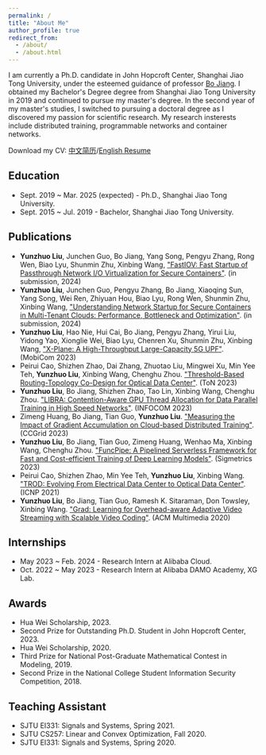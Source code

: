 ```yaml
---
permalink: /
title: "About Me"
author_profile: true
redirect_from: 
  - /about/
  - /about.html
---
```

I am currently a Ph.D. candidate in John Hopcroft Center, Shanghai Jiao Tong University, under the esteemed guidance of professor [Bo Jiang](https://jhc.sjtu.edu.cn/~bjiang/). I obtained my Bachelor's Degree degree from Shanghai Jiao Tong University in 2019 and continued to pursue my master's degree. In the second year of my master's studies, I switched to pursuing a doctoral degree as I discovered my passion for scientific research. My research insterests include distributed training, programmable networks and container networks.

Download my CV: [中文简历](https://liu445126256.github.io/files/cv_chinese.pdf)/[English Resume](https://liu445126256.github.io/files/cv_english.pdf)

Education
------
- Sept. 2019 ~ Mar. 2025 (expected) - Ph.D., Shanghai Jiao Tong University.
- Sept. 2015 ~ Jul. 2019 - Bachelor, Shanghai Jiao Tong University.

Publications
------
- **Yunzhuo Liu**, Junchen Guo, Bo Jiang, Yang Song, Pengyu Zhang, Rong Wen, Biao Lyu, Shunmin Zhu, Xinbing Wang, ["FastIOV: Fast Startup of Passthrough Network I/O Virtualization for Secure Containers"](https://liu445126256.github.io/files/2024FASTIOV.pdf). (in submission, 2024)
- **Yunzhuo Liu**, Junchen Guo, Pengyu Zhang, Bo Jiang, Xiaoqing Sun, Yang Song, Wei Ren, Zhiyuan Hou, Biao Lyu, Rong Wen, Shunmin Zhu, Xinbing Wang, ["Understanding Network Startup for Secure Containers in Multi-Tenant Clouds: Performance, Bottleneck and Optimization"](https://liu445126256.github.io/files/2024CNICMP.pdf). (in submission, 2024)
- **Yunzhuo Liu**, Hao Nie, Hui Cai, Bo Jiang, Pengyu Zhang, Yirui Liu, Yidong Yao, Xionglie Wei, Biao Lyu, Chenren Xu, Shunmin Zhu, Xinbing Wang, ["X-Plane: A High-Throughput Large-Capacity 5G UPF"](https://liu445126256.github.io/files/MOBICOM2023XPLANE.pdf). (MobiCom 2023)
- Peirui Cao, Shizhen Zhao, Dai Zhang, Zhuotao Liu, Mingwei Xu, Min Yee Teh, **Yunzhuo Liu**, Xinbing Wang, Chenghu Zhou. ["Threshold-Based Routing-Topology Co-Design for Optical Data Center"](https://liu445126256.github.io/files/TON2023TROD.pdf). (ToN 2023)
- **Yunzhuo Liu**, Bo Jiang, Shizhen Zhao, Tao Lin, Xinbing Wang, Chenghu Zhou. ["LIBRA: Contention-Aware GPU Thread Allocation for Data Parallel Training in High Speed Networks"](https://liu445126256.github.io/files/INFOCOM2023LIBRA.pdf). (INFOCOM 2023) 
- Zimeng Huang, Bo Jiang, Tian Guo, **Yunzhuo Liu**. ["Measuring the Impact of Gradient Accumulation on Cloud-based Distributed Training"](https://liu445126256.github.io/files/CCGRID2023GA.pdf). (CCGrid 2023)
- **Yunzhuo Liu**, Bo Jiang, Tian Guo, Zimeng Huang, Wenhao Ma, Xinbing Wang, Chenghu Zhou. ["FuncPipe: A Pipelined Serverless Framework for Fast and Cost-efficient Training of Deep Learning Models"](https://liu445126256.github.io/files/SIGMETRICS2023FUNCPIPE.pdf). (Sigmetrics 2023) 
- Peirui Cao, Shizhen Zhao, Min Yee Teh, **Yunzhuo Liu**, Xinbing Wang. ["TROD: Evolving From Electrical Data Center to Optical Data Center"](https://liu445126256.github.io/files/ICNP2021TROD.pdf). (ICNP 2021) 
- **Yunzhuo Liu**, Bo Jiang, Tian Guo, Ramesh K. Sitaraman, Don Towsley, Xinbing Wang. ["Grad: Learning for Overhead-aware Adaptive Video Streaming with Scalable Video Coding"](https://liu445126256.github.io/files/MM2020GRAD.pdf). (ACM Multimedia 2020)

Internships
------
- May 2023 ~ Feb. 2024 - Research Intern at Alibaba Cloud.
- Oct. 2022 ~ May 2023 - Research Intern at Alibaba DAMO Academy, XG Lab.

Awards
------
- Hua Wei Scholarship, 2023.
- Second Prize for Outstanding Ph.D. Student in John Hopcroft Center, 2023.
- Hua Wei Scholarship, 2020.
- Third Prize for National Post-Graduate Mathematical Contest in Modeling, 2019.
- Second Prize in the National College Student Information Security Competition, 2018.

Teaching Assistant
------
- SJTU EI331: Signals and Systems, Spring 2021. 
- SJTU CS257: Linear and Convex Optimization, Fall 2020.
- SJTU EI331: Signals and Systems, Spring 2020. 
